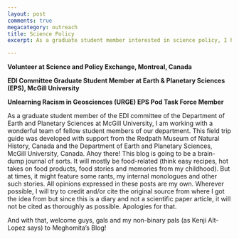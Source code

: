 ```yaml
---
layout: post
comments: true
megacategory: outreach
title: Science Policy 
excerpt: As a graduate student member interested in science policy, I have worked in various capacities advocating for equitable and inclusive STEM environments, and evidence-based policy making. 

---
```


**Volunteer at Science and Policy Exchange, Montreal, Canada**

**EDI Committee Graduate Student Member at Earth & Planetary Sciences (EPS), McGill University**

**Unlearning Racism in Geosciences (URGE) EPS Pod Task Force Member**





As a graduate student member of the EDI committee of the Department of Earth and Planetary Sciences at McGill University, I am working with a wonderful team of fellow student members of our department. 
This field trip guide was developed with support from the Redpath Museum of Natural History, Canada and the Department of Earth and Planetary Sciences, McGill University, Canada. 
Ahoy there! This blog is going to be a brain-dump journal of sorts. It will mostly be food-related (think easy recipes, hot takes on food products, food stories and memories from my childhood). But at times, it might feature some rants, my internal monologues and other such stories. All opinions expressed in these posts are my own. Wherever possible, I will try to credit and/or cite the original source from where I got the idea from but since this is a diary and not a scientific paper article, it will not be cited as thoroughly as possible. Apologies for that. 

And with that, welcome guys, gals and my non-binary pals (as Kenji Alt-Lopez says) to Meghomita’s Blog!




